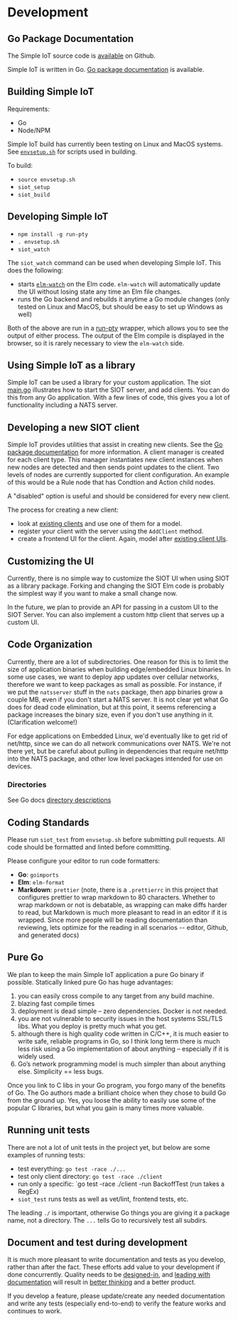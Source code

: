 # Development

## Go Package Documentation

The Simple IoT source code is
[available](https://github.com/simpleiot/simpleiot) on Github.

Simple IoT is written in Go.
[Go package documentation](https://pkg.go.dev/github.com/simpleiot/simpleiot) is
available.

## Building Simple IoT

Requirements:

- Go
- Node/NPM

Simple IoT build has currently been testing on Linux and MacOS systems. See
[`envsetup.sh`](https://github.com/simpleiot/simpleiot/blob/master/envsetup.sh)
for scripts used in building.

To build:

- `source envsetup.sh`
- `siot_setup`
- `siot_build`

## Developing Simple IoT

- `npm install -g run-pty`
- `. envsetup.sh`
- `siot_watch`

The `siot_watch` command can be used when developing Simple IoT. This does the
following:

- starts [`elm-watch`](https://github.com/lydell/elm-watch) on the Elm code.
  `elm-watch` will automatically update the UI without losing state any time an
  Elm file changes.
- runs the Go backend and rebuilds it anytime a Go module changes (only tested
  on Linux and MacOS, but should be easy to set up Windows as well)

Both of the above are run in a [run-pty](https://github.com/lydell/run-pty)
wrapper, which allows you to see the output of either process. The output of the
Elm compile is displayed in the browser, so it is rarely necessary to view the
`elm-watch` side.

## Using Simple IoT as a library

Simple IoT can be used a library for your custom application. The siot
[main.go](https://github.com/simpleiot/simpleiot/blob/master/cmd/siot/main.go)
illustrates how to start the SIOT server, and add clients. You can do this from
any Go application. With a few lines of code, this gives you a lot of
functionality including a NATS server.

## Developing a new SIOT client

Simple IoT provides utilities that assist in creating new clients. See the
[Go package documentation](https://pkg.go.dev/github.com/simpleiot/simpleiot/client)
for more information. A client manager is created for each client type. This
manager instantiates new client instances when new nodes are detected and then
sends point updates to the client. Two levels of nodes are currently supported
for client configuration. An example of this would be a Rule node that has
Condtion and Action child nodes.

A "disabled" option is useful and should be considered for every new client.

The process for creating a new client:

- look at
  [existing clients](https://github.com/simpleiot/simpleiot/tree/master/client)
  and use one of them for a model.
- register your client with the server using the `AddClient` method.
- create a frontend UI for the client. Again, model after
  [existing client UIs](https://github.com/simpleiot/simpleiot/tree/master/frontend/src/Components).

## Customizing the UI

Currently, there is no simple way to customize the SIOT UI when using SIOT as a
library package. Forking and changing the SIOT Elm code is probably the simplest
way if you want to make a small change now.

In the future, we plan to provide an API for passing in a custom UI to the SIOT
Server. You can also implement a custom http client that serves up a custom UI.

## Code Organization

Currently, there are a lot of subdirectories. One reason for this is to limit
the size of application binaries when building edge/embedded Linux binaries. In
some use cases, we want to deploy app updates over cellular networks, therefore
we want to keep packages as small as possible. For instance, if we put the
`natsserver` stuff in the `nats` package, then app binaries grow a couple MB,
even if you don't start a NATS server. It is not clear yet what Go does for dead
code elimination, but at this point, it seems referencing a package increases
the binary size, even if you don't use anything in it. (Clarification welcome!)

For edge applications on Embedded Linux, we'd eventually like to get rid of
net/http, since we can do all network communications over NATS. We're not there
yet, but be careful about pulling in dependencies that require net/http into the
NATS package, and other low level packages intended for use on devices.

### Directories

See Go docs
[directory descriptions](https://pkg.go.dev/github.com/simpleiot/simpleiot#section-directories)

## Coding Standards

Please run `siot_test` from `envsetup.sh` before submitting pull requests. All
code should be formatted and linted before committing.

Please configure your editor to run code formatters:

- **Go**: `goimports`
- **Elm**: `elm-format`
- **Markdown**: `prettier` (note, there is a `.prettierrc` in this project that
  configures prettier to wrap markdown to 80 characters. Whether to wrap
  markdown or not is debatable, as wrapping can make diffs harder to read, but
  Markdown is much more pleasant to read in an editor if it is wrapped. Since
  more people will be reading documentation than reviewing, lets optimize for
  the reading in all scenarios -- editor, Github, and generated docs)

## Pure Go

We plan to keep the main Simple IoT application a pure Go binary if possible.
Statically linked pure Go has huge advantages:

1. you can easily cross compile to any target from any build machine.
2. blazing fast compile times
3. deployment is dead simple – zero dependencies. Docker is not needed.
4. you are not vulnerable to security issues in the host systems SSL/TLS libs.
   What you deploy is pretty much what you get.
5. although there is high quality code written in C/C++, it is much easier to
   write safe, reliable programs in Go, so I think long term there is much less
   risk using a Go implementation of about anything – especially if it is widely
   used.
6. Go’s network programming model is much simpler than about anything else.
   Simplicity == less bugs.

Once you link to C libs in your Go program, you forgo many of the benefits of
Go. The Go authors made a brilliant choice when they chose to build Go from the
ground up. Yes, you loose the ability to easily use some of the popular C
libraries, but what you gain is many times more valuable.

## Running unit tests

There are not a lot of unit tests in the project yet, but below are some
examples of running tests:

- test everything: `go test -race ./...`
- test only client directory: `go test -race ./client`
- run only a specific: `go test -race ./client -run BackoffTest (run takes a
  RegEx)
- `siot_test` runs tests as well as vet/lint, frontend tests, etc.

The leading `./` is important, otherwise Go things you are giving it a package
name, not a directory. The `...` tells Go to recursively test all subdirs.

## Document and test during development

It is much more pleasant to write documentation and tests as you develop, rather
than after the fact. These efforts add value to your development if done
concurrently. Quality needs to be
[designed-in](https://community.tmpdir.org/t/podcast-280-cristiano-amon-qualcomm-ceo-lex-fridman-podcast/515),
and
[leading with documentation](https://handbook.tmpdir.org/documentation/lead-with-documentation.html)
will result in
[better thinking](https://www.microsoft.com/en-us/research/wp-content/uploads/2016/07/leslie_lamport.pdf)
and a better product.

If you develop a feature, please update/create any needed documentation and
write any tests (especially end-to-end) to verify the feature works and
continues to work.
